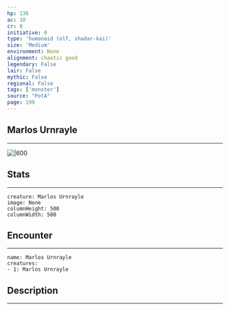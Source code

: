 ```yaml
---
hp: 136
ac: 10
cr: 8
initiative: 0
type: 'humanoid (elf, shadar-kai)'    
size: 'Medium'
environment: None
alignment: chaotic good
legendary: False
lair: False
mythic: False
regional: False
tags: ['monster']
source: "PotA"
page: 199
---
```


## Marlos Urnrayle
---

![|600](D:/Program%20Files/5e.tools/img/bestiary/PotA/Marlos%20Urnrayle.jpg)

## Stats
---

```statblock
creature: Marlos Urnrayle
image: None
columnHeight: 500
columnWidth: 500
```

## Encounter
---

```encounter-table
name: Marlos Urnrayle
creatures:
- 1: Marlos Urnrayle
```

## Description
---




